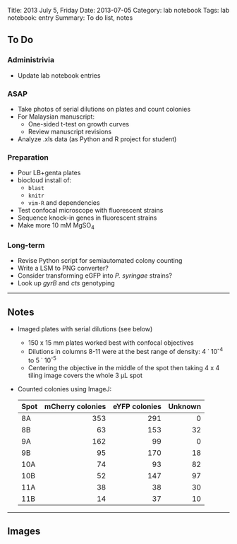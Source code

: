Title: 2013 July 5, Friday
Date: 2013-07-05
Category: lab notebook
Tags: lab notebook: entry
Summary: To do list, notes

## To Do ##

### Administrivia ###

- Update lab notebook entries

### ASAP ###

- Take photos of serial dilutions on plates and count colonies
- For Malaysian manuscript:
    - One-sided t-test on growth curves
    - Review manuscript revisions
- Analyze .xls data (as Python and R project for student)

### Preparation ###

- Pour LB+genta plates
- biocloud install of:
    - `blast`
    - `knitr`
    - `vim-R` and dependencies
- Test confocal microscope with fluorescent strains
- Sequence knock-in genes in fluorescent strains
- Make more 10 mM MgSO<sub>4</sub>

### Long-term ###

- Revise Python script for semiautomated colony counting
- Write a LSM to PNG converter?
- Consider transforming eGFP into _P. syringae_ strains? 
- Look up _gyrB_ and _cts_ genotyping

***

## Notes ##

- Imaged plates with serial dilutions (see below)
    - 150 x 15 mm plates worked best with confocal objectives
    - Dilutions in columns 8-11 were at the best range of density:
        4 &dot; 10<sup>-4</sup> to 5 &dot; 10<sup>-5</sup>
    - Centering the objective in the middle of the spot then taking 4 x 4 tiling
      image covers the whole 3 &micro;L spot
- Counted colonies using ImageJ:

    Spot |mCherry colonies |eYFP colonies |Unknown
    -----|----------------:|-------------:|-------:
    8A   |              353|           291|       0
    8B   |               63|           153|      32
    9A   |              162|            99|       0
    9B   |               95|           170|      18
    10A  |               74|            93|      82
    10B  |               52|           147|      97
    11A  |               38|            38|      30
    11B  |               14|            37|      10

***

## Images ##



